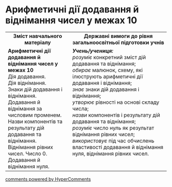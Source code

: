 <div id="hypercomments_widget" class="js-hypercomments-widget invisible"></div>

# Арифметичні дії додавання й віднімання чисел у межах 10
<table>
  <tr>
    <td width="40%" align="center"><b>Зміст навчального матеріалу<b></td>
    <td width="60%" align="center"><b>Державні вимоги до рівня загальноосвітньої підготовки учнів</b></td>
  </tr>
  <tr>
    <td width="40%" style="vertical-align:top !important;"><b>Арифметичні дії додавання й віднімання чисел у межах 10</b><br>
Дія додавання. <br>
Дія віднімання.<br>
Знаки дій додавання і віднімання. <br>
Додавання й віднімання за числовим променем.<br>
Назви компонентів та результату дій додавання та віднімання.<br>
Віднімання  рівних чисел. Число 0. <br>
Додавання й віднімання  нуля.</td>
    <td width="60%" style="vertical-align:top !important;"><i><b>Учень/учениця:</b></i><br>
<i>розуміє</i> конкретний зміст дій додавання та віднімання; <br>
<i>обирає</i> малюнок, схему, які ілюструють арифметичні дії додавання і віднімання;<br>
<i>знає</i> знаки дій додавання і віднімання;<br>
<i>утворює</i> рівності на основі складу числа; <br>
<i>назви</i> компонентів і результату дій додавання та віднімання; <br>
<i>розуміє</i> число нуль як результат віднімання рівних чисел;<br>
<i>використовує</i> під час обчислень властивості додавання й віднімання нуля, віднімання рівних чисел.<br></td>
  </tr>
</table>

<div class="js-hypercomments-container">
    <a href="http://hypercomments.com" class="hc-link" title="comments widget">comments powered by HyperComments</a>
</div>